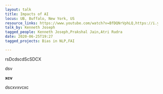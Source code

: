 ```yaml
---
layout: talk
title: Impacts of AI
locus: UB, Buffalo, New York, US
resource_links: https://www.youtube.com/watch?v=BfDQNrVphLQ,https://i.ytimg.com/an_webp/-aNW08ahM68/mqdefault_6s.webp?du=3000&sqp=CNqoz_cF&rs=AOn4CLCeDM0iuuOALEM-XJiRDmcKGD6vUA
talk_by: Kenneth Joseph
tagged_people: Kenneth Joseph,Prakshal Jain,Atri Rudra
date: 2020-06-25T19:27
tagged_projects: Bias in NLP,FAI

---
```


<p>rsDcdscdScSDCX</p><p>dsv</p><p><strong>xcv</strong></p><p>dscxvxvcxc</p>
